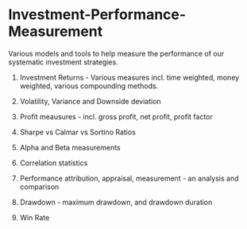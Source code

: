 # Investment-Performance-Measurement
Various models and tools to help measure the performance of our systematic investment strategies.

1. Investment Returns - Various measures incl. time weighted, money weighted, various compounding methods.
2. Volatility, Variance and Downside deviation
3. Profit meausures - incl. gross profit, net profit, profit factor

4. Sharpe vs Calmar vs Sortino Ratios
5. Alpha and Beta measurements
6. Correlation statistics
7. Performance attribution, appraisal, measurement - an analysis and comparison
8. Drawdown - maximum drawdown, and drawdown duration
9. Win Rate
